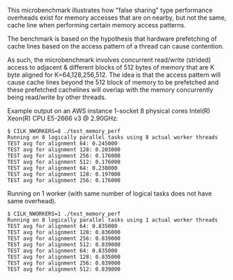

This microbenchmark illustrates how "false sharing" type performance overheads exist for
memory accesses that are on nearby, but not the same, cache line when performing certain memory access patterns.

The benchmark is based on the hypothesis that hardware prefetching of cache lines based on the access pattern of a thread
can cause contention.

As such, the microbenchmark involves concurrent read/write (strided) access to adjacent & different blocks of 512 bytes of memory
that are K byte aligned for K=64,128,256,512. The idea is that the access pattern will cause cache lines beyond the 512 block of memory to be prefetched
and these prefetched cachelines will overlap with the memory concurrently being read/write by other threads.


Example output on an AWS instance 1-socket 8 physical cores Intel(R) Xeon(R) CPU E5-2666 v3 @ 2.90GHz:

```
$ CILK_NWORKERS=8 ./test_memory_perf
Running on 8 logically parallel tasks using 8 actual worker threads
TEST avg for alignment 64: 0.245000
TEST avg for alignment 128: 0.203000
TEST avg for alignment 256: 0.176000
TEST avg for alignment 512: 0.176000
TEST avg for alignment 64: 0.238000
TEST avg for alignment 128: 0.197000
TEST avg for alignment 256: 0.176000
```

Running on 1 worker (with same number of logical tasks does not have same overhead).

```
$ CILK_NWORKERS=1 ./test_memory_perf
Running on 8 logically parallel tasks using 1 actual worker threads
TEST avg for alignment 64: 0.835000
TEST avg for alignment 128: 0.836000
TEST avg for alignment 256: 0.839000
TEST avg for alignment 512: 0.839000
TEST avg for alignment 64: 0.835000
TEST avg for alignment 128: 0.835000
TEST avg for alignment 256: 0.839000
TEST avg for alignment 512: 0.839000
```
